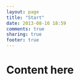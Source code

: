 ```yaml
---
layout: page
title: "Start"
date: 2013-08-16 18:59
comments: true
sharing: true
footer: true
---
```


# Content here
